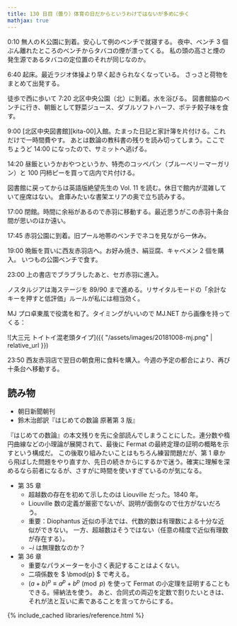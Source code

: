 ```yaml
---
title: 130 日目（曇り）体育の日だからというわけではないが多めに歩く
mathjax: true
---
```


0:10 無人のＫ公園に到着。安心して例のベンチで就寝する。
夜中、ベンチ 3 個ぶん離れたところのベンチからタバコの煙が漂ってくる。
私の頭の高さと煙の発生源であるタバコの定位置のそれが同じなのか。

6:40 起床。最近ラジオ体操より早く起きられなくなっている。
さっさと荷物をまとめて出発する。

徒歩で西に歩いて 7:20 北区中央公園（北）に到着。水を浴びる。
図書館脇のベンチに行き、朝飯として野菜ジュース、ダブルソフトハーフ、ポテチ餃子味を食す。

9:00 [北区中央図書館][kita-00]入館。たまった日記と家計簿を片付ける。これだけで一時間費やす。
あとは数論の教科書の残りを読み切ってしまう。ここでちょうど 14:00 になったので、サミットへ逃げる。

14:20 昼飯というかおやつというか、特売のコッペパン（ブルーベリーマーガリン）と 100 円柿ピーを買って店内で片付ける。

図書館に戻ってからは英語版絶望先生の Vol. 11 を読む。休日で館内が混雑していて座席はない。
倉庫みたいな書架エリアの奥で立ち読みする。

17:00 閉館。時間に余裕があるので赤羽に移動する。最近思うがこの赤羽十条台間が思いのほか遠い。

17:45 赤羽公園に到着。旧プール地帯のベンチでネコを見ながら一休み。

19:00 晩飯を買いに西友赤羽店へ。お好み焼き、絹豆腐、キャベメン 2 個を購入。
いつもの公園ベンチで食す。

23:00 上の書店でブラブラしたあと、セガ赤羽に進入。

ノスタルジアは海ステージを 89/90 まで進める。リサイタルモードの「余計なキーを押すと低評価」ルールが私には相当効く。

MJ プロ卓東風で役満を和了。タイミングがいいので MJ.NET から画像を持ってくる：

![大三元 トイトイ混老頭タイプ]({{ "/assets/images/20181008-mj.png" | relative_url }})

23:50 西友赤羽店で翌日の朝食用に食料を購入。今週の予定の都合により、再び十条台へ移動する。

## 読み物

* 朝日新聞朝刊
* 鈴木治郎訳『はじめての数論 原著第 3 版』

『はじめての数論』の本文残りを先に全部読んでしまうことにした。連分数や楕円曲線などの小理論が展開されて、最後に Fermat の最終定理の証明の概略を示すという構成だ。
この後取り組みたいことはもちろん練習問題だが、第 1 章から飛ばした問題をやり直すか、先日の続きからにするかで迷う。確実に理解を深めるなら前者になるが、さすがに時間を使いすぎているのが気になる。

* 第 35 章
  * 超越数の存在を初めて示したのは Liouville だった。1840 年。
  * Liouville 数の定義が厳密でないが、説明が面倒なので仕方がないだろう。
  * 重要：Diophantus 近似の手法では、代数的数は有理数による十分な近似ができない。
    一方、超越数はそうではない（任意の精度で近似有理数が存在する）。
  * $-i$ は無理数なのか？
* 第 36 章
  * 重要なパラメーターを小さく表記することはよくない。
  * 二項係数を $ \bmod{p} $ で考える。
  * $(a + b)^p \equiv a^p + b^p \pmod{p}$ を使って Fermat の小定理を証明することもできる。帰納法を使う。
    あと、合同式の両辺を定数で割りたいときは、それが法と互いに素であることを言ってからにする。

{% include_cached libraries/reference.html %}
